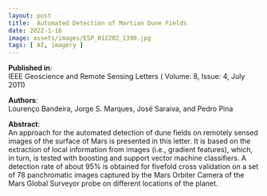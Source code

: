 ```yaml
---
layout: post
title:  Automated Detection of Martian Dune Fields
date: 2022-1-16
image: assets/images/ESP_012202_1390.jpg
tags: [ AI, imagery ]
---
```


**Published in**:   
IEEE Geoscience and Remote Sensing Letters ( Volume: 8, Issue: 4, July 2011)

**Authors**:   
Lourenço Bandeira, Jorge S. Marques, José Saraiva, and Pedro Pina

**Abstract**:   
An approach for the automated detection of dune fields on remotely sensed images of the surface of Mars is presented in this letter. It is based on the extraction of local information from images (i.e., gradient features), which, in turn, is tested with boosting and support vector machine classifiers. A detection rate of about 95% is obtained for fivefold cross validation on a set of 78 panchromatic images captured by the Mars Orbiter Camera of the Mars Global Surveyor probe on different locations of the planet.

